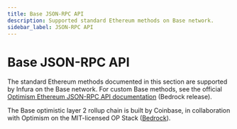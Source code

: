 ```yaml
---
title: Base JSON-RPC API
description: Supported standard Ethereum methods on Base network.
sidebar_label: JSON-RPC API
---
```


# Base JSON-RPC API

The standard Ethereum methods documented in this section are supported by Infura on the Base network. For custom Base methods, see the official [Optimism Ethereum JSON-RPC API documentation](https://docs.optimism.io/builders/node-operators/json-rpc) (Bedrock release).

The Base optimistic layer 2 rollup chain is built by Coinbase, in collaboration with Optimism on the MIT-licensed OP Stack ([Bedrock](https://docs.optimism.io/stack/getting-started#the-op-stack-today)).

